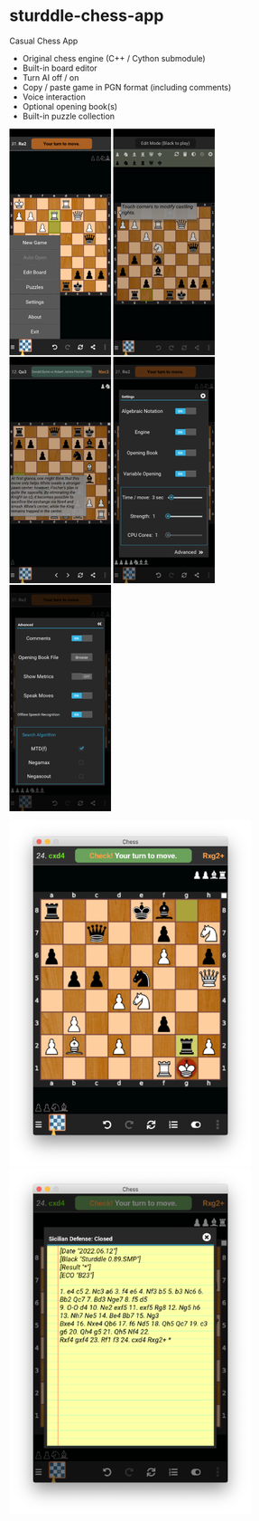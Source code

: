 # sturddle-chess-app
Casual Chess App

- Original chess engine (C++ / Cython submodule)
- Built-in board editor
- Turn AI off / on
- Copy / paste game in PGN format (including comments)
- Voice interaction
- Optional opening book(s)
- Built-in puzzle collection

![Alt text](/screenshots/Screenshot_Menu.png?raw=true "Menu")
![Alt text](/screenshots/Screenshot_EditMode.png?raw=true "Editor")
![Alt text](/screenshots/Screenshot_PNGViewer.png?raw=true "PGN Viewer")
![Alt text](/screenshots/Screenshot_Settings.png?raw=true "Settings")
![Alt text](/screenshots/Screenshot_AdvSettings.png?raw=true "Advanced Settings")

![Alt text](/screenshots/Screenshot_mac.png?raw=true "macos")
![Alt text](/screenshots/Screenshot_mac2.png?raw=true "macos-2")
